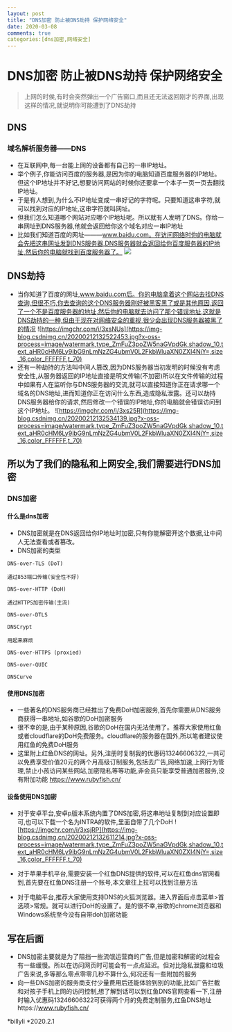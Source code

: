 ```yaml
---
layout: post
title: "DNS加密 防止被DNS劫持 保护网络安全"
date: 2020-03-08
comments: true
categories:[dns加密,网络安全]
---
```


# DNS加密 防止被DNS劫持 保护网络安全
> 上网的时侯,有时会突然弹出一个广告窗口,而且还无法返回刚才的界面,出现这样的情况,就说明你可能遭到了DNS劫持

## DNS
### 域名解析服务器——DNS	
* 在互联网中,每一台能上网的设备都有自己的一串IP地址。
* 举个例子,你能访问百度的服务器,是因为你的电脑知道百度服务器的IP地址。但这个IP地址并不好记,想要访问网站的时候你还要拿一个本子一页一页去翻找IP地址。
* 于是有人想到,为什么不IP地址变成一串好记的字符呢。只要知道这串字符,就可以找到对应的IP地址,这串字符就叫网址。
* 但我们怎么知道哪个网站对应哪个IP地址呢。所以就有人发明了DNS。你给一串网址到DNS服务器,他就会返回给你这个域名对应一串IP地址
* 比如我们知道百度的网址———www.baidu.com。在访问网络时你的电脑就会先把这串网址发到DNS服务器,DNS服务器就会返回给你百度服务器的IP地址,然后你的电脑就找到百度服务器了。
![](https://img-blog.csdnimg.cn/20200212132505879.jpg?x-oss-process=image/watermark,type_ZmFuZ3poZW5naGVpdGk,shadow_10,text_aHR0cHM6Ly9ibG9nLmNzZG4ubmV0L2FkbWluaXN0ZXI4NjY=,size_16,color_FFFFFF,t_70)
## DNS劫持
* 当你知道了百度的网址,www.baidu.com后。你的电脑拿着这个网站去找DNS查询,但很不巧,你去查询的这个DNS服务器刚好被黑客黑了或是其他原因,返回了一个不是百度服务器的地址,然后你的电脑就去访问了那个错误地址,这就是DNS劫持的一种,但由于现在对网络安全的重视,很少会出现DNS服务器被黑了的情况
![https://imgchr.com/i/3xsNUs](https://img-blog.csdnimg.cn/20200212132522453.jpg?x-oss-process=image/watermark,type_ZmFuZ3poZW5naGVpdGk,shadow_10,text_aHR0cHM6Ly9ibG9nLmNzZG4ubmV0L2FkbWluaXN0ZXI4NjY=,size_16,color_FFFFFF,t_70)
*  还有一种劫持的方法叫中间人篡改,因为DNS服务器当初发明的时候没有考虑安全性,从服务器返回的IP地址直接是明文传输(不加密)所以在文件传输的过程中如果有人在监听你与DNS服务器的交流,就可以直接知道你正在请求哪一个域名的DNS地址,进而知道你正在访问什么东西,造成隐私泄露。还可以劫持DNS服务器给你的请求,然后修改一个错误的IP地址,你的电脑就会错误访问到这个IP地址。
![https://imgchr.com/i/3xs25R](https://img-blog.csdnimg.cn/20200212132534139.jpg?x-oss-process=image/watermark,type_ZmFuZ3poZW5naGVpdGk,shadow_10,text_aHR0cHM6Ly9ibG9nLmNzZG4ubmV0L2FkbWluaXN0ZXI4NjY=,size_16,color_FFFFFF,t_70)
 
##  所以为了我们的隐私和上网安全,我们需要进行DNS加密
### DNS加密
#### 什么是dns加密
* DNS加密就是在DNS返回给你IP地址时加密,只有你能解密开这个数据,让中间人无法查看或者篡改。
* DNS加密的类型
```
DNS-over-TLS (DoT)

通过853端口传输(安全性不好)

DNS-over-HTTP (DoH)

通过HTTPS加密传输(主流)

DNS-over-DTLS

DNSCrypt

用起来麻烦

DNS-over-HTTPS (proxied)

DNS-over-QUIC

DNSCurve
```

#### 使用DNS加密
* 一些著名的DNS服务商已经推出了免费DoH加密服务,首先你需要从DNS服务商获得一串地址,如谷歌的DoH加密服务
* 很不幸的是,由于某种原因,谷歌的DoH在国内无法使用了。推荐大家使用红鱼或者cloudflare的DoH免费服务。cloudflare的服务器在国外,所以笔者建议使用红鱼的免费DoH服务
* 这里附上红鱼DNS的网址。另外,注册时复制我的优惠码13246606322,一共可以免费享受价值20元的两个月高级订制服务,包括去广告,网络加速,上网行为管理,禁止小孩访问某些网站,加密隐私等等功能,非会员只能享受普通加密服务,没有附加功能
https://www.rubyfish.cn/

#### 设备使用DNS加密
 

* 对于安卓平台,安卓p版本系统内置了DNS加密,将这串地址复制到对应设置即可,也可以下载一个名为INTRA的软件,里面自带了几个DoH
![https://imgchr.com/i/3xsjRP](https://img-blog.csdnimg.cn/20200212132611214.jpg?x-oss-process=image/watermark,type_ZmFuZ3poZW5naGVpdGk,shadow_10,text_aHR0cHM6Ly9ibG9nLmNzZG4ubmV0L2FkbWluaXN0ZXI4NjY=,size_16,color_FFFFFF,t_70)

 

 

* 对于苹果手机平台,需要安装一个红鱼DNS提供的软件,可以在红鱼dns官网看到,首先要在红鱼DNS注册一个账号,本文章往上拉可以找到注册方法
* 对于电脑平台,推荐大家使用支持DNS的火狐浏览器。进入界面后点击菜单>首选项>常规。就可以进行DoH的设置了。是的很不幸,谷歌的chrome浏览器和Windows系统至今没有自带doh加密功能
## 写在后面
* DNS加密主要就是为了阻挡一些流氓运营商的广告,但是加密和解密的过程会有一些缓慢。所以在访问网页时可能会有一点点延迟。但对比隐私泄露和垃圾广告来说,多等那么零点零零几秒不算什么,何况还有一些附加的服务
* 向一些DNS加密的服务商支付少量费用后还能体验到别的功能,比如广告拦截和对孩子手机上网的访问控制,想了解到话可以到红鱼DNS官网查看一下,注册时输入优惠码13246606322可获得两个月的免费定制服务,红鱼DNS地址https://www.rubyfish.cn/

*billyli
*2020.2.1
